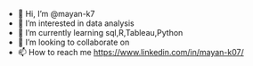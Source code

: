 - 👋 Hi, I’m @mayan-k7
- 👀 I’m interested in data analysis
- 🌱 I’m currently learning sql,R,Tableau,Python
- 💞️ I’m looking to collaborate on 
- 📫 How to reach me https://www.linkedin.com/in/mayan-k07/

<!---
mayan-k7/mayan-k7 is a ✨ special ✨ repository because its `README.md` (this file) appears on your GitHub profile.
You can click the Preview link to take a look at your changes.
--->

